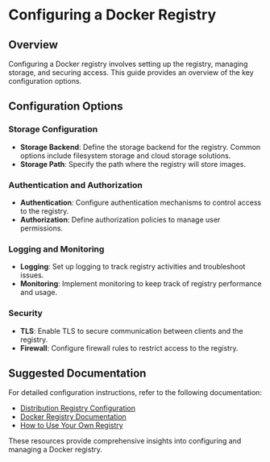 # Configuring a Docker Registry

## Overview

Configuring a Docker registry involves setting up the registry, managing storage, and securing access. This guide provides an overview of the key configuration options.

## Configuration Options

### Storage Configuration

- **Storage Backend**: Define the storage backend for the registry. Common options include filesystem storage and cloud storage solutions.
- **Storage Path**: Specify the path where the registry will store images.

### Authentication and Authorization

- **Authentication**: Configure authentication mechanisms to control access to the registry.
- **Authorization**: Define authorization policies to manage user permissions.

### Logging and Monitoring

- **Logging**: Set up logging to track registry activities and troubleshoot issues.
- **Monitoring**: Implement monitoring to keep track of registry performance and usage.

### Security

- **TLS**: Enable TLS to secure communication between clients and the registry.
- **Firewall**: Configure firewall rules to restrict access to the registry.

## Suggested Documentation

For detailed configuration instructions, refer to the following documentation:

- [Distribution Registry Configuration](^https^://distribution.github.io/distribution/about/configuration/)
- [Docker Registry Documentation](https://docs.docker.com/registry/configuration/)
- [How to Use Your Own Registry](https://www.docker.com/blog/how-to-use-your-own-registry-2/)

These resources provide comprehensive insights into configuring and managing a Docker registry.

